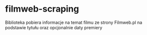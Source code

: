 # filmweb-scraping
 Biblioteka pobiera informacje na temat filmu ze strony Filmweb.pl na podstawie tytułu oraz opcjonalnie daty premiery
